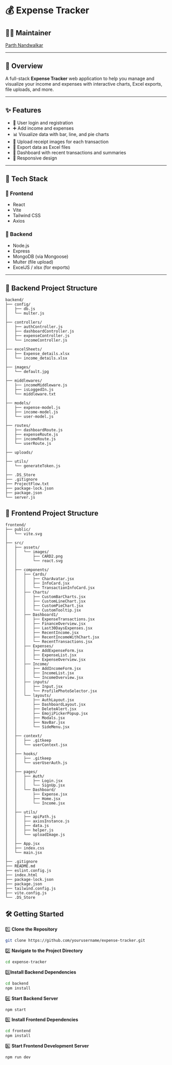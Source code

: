 
# 💰 Expense Tracker

## 👩‍💻  Maintainer

[Parth Nandwalkar](https://github.com/Parth-code286)

---

## 📝 Overview

A full-stack **Expense Tracker** web application to help you manage and visualize your income and expenses with interactive charts, Excel exports, file uploads, and more.

---

## ✨ Features

- 🔐 User login and registration
- ➕ Add income and expenses
- 📊 Visualize data with bar, line, and pie charts
- 🧾 Upload receipt images for each transaction
- 📁 Export data as Excel files
- 🧠 Dashboard with recent transactions and summaries
- 📱 Responsive design

---

## 🔧 Tech Stack

### 🔹 Frontend

- React
- Vite
- Tailwind CSS
- Axios

### 🔹 Backend

- Node.js
- Express
- MongoDB (via Mongoose)
- Multer (file upload)
- ExcelJS / xlsx (for exports)

---

## 📁 Backend Project Structure

```text
backend/
├── config/
│   ├── db.js
│   └── multer.js
│
├── controllers/
│   ├── authController.js
│   ├── dashboardController.js
│   ├── expenseController.js
│   └── incomeController.js
│
├── excelSheets/
│   ├── Expense_details.xlsx
│   └── income_details.xlsx
│
├── images/
│   └── default.jpg
│
├── middlewares/
│   ├── incomeMiddleware.js
│   ├── isLoggedIn.js
│   └── middleware.txt
│
├── models/
│   ├── expense-model.js
│   ├── income-model.js
│   └── user-model.js
│
├── routes/
│   ├── dashboardRoute.js
│   ├── expenseRoute.js
│   ├── incomeRoute.js
│   └── userRoute.js
│
├── uploads/
│
├── utils/
│   └── generateToken.js
│
├── .DS_Store
├── .gitignore
├── ProjectFlow.txt
├── package-lock.json
├── package.json
└── server.js
```

## 📁 Frontend Project Structure

```text
frontend/
├── public/
│   └── vite.svg
│
├── src/
│   ├── assets/
│   │   └── images/
│   │       ├── CARD2.png
│   │       └── react.svg
│   │
│   ├── components/
│   │   ├── Cards/
│   │   │   ├── CharAvatar.jsx
│   │   │   ├── InfoCard.jsx
│   │   │   └── TransactionInfoCard.jsx
│   │   ├── Charts/
│   │   │   ├── CustomBarCharts.jsx
│   │   │   ├── CustomLineChart.jsx
│   │   │   ├── CustomPieChart.jsx
│   │   │   └── CustomTooltip.jsx
│   │   ├── Dashboard1/
│   │   │   ├── ExpenseTransactions.jsx
│   │   │   ├── FinanceOverview.jsx
│   │   │   ├── Last30DaysExpenses.jsx
│   │   │   ├── RecentIncome.jsx
│   │   │   ├── RecentIncomeWithChart.jsx
│   │   │   └── RecentTransactions.jsx
│   │   ├── Expenses/
│   │   │   ├── AddExpenseForm.jsx
│   │   │   ├── ExpenseList.jsx
│   │   │   └── ExpenseOverview.jsx
│   │   ├── Income/
│   │   │   ├── AddIncomeForm.jsx
│   │   │   ├── IncomeList.jsx
│   │   │   └── IncomeOverview.jsx
│   │   ├── inputs/
│   │   │   ├── Input.jsx
│   │   │   └── ProfilePhotoSelector.jsx
│   │   └── layouts/
│   │       ├── AuthLayout.jsx
│   │       ├── DashboardLayout.jsx
│   │       ├── DeleteAlert.jsx
│   │       ├── EmojiPickerPopup.jsx
│   │       ├── Modals.jsx
│   │       ├── NavBar.jsx
│   │       └── SideMenu.jsx
│   │
│   ├── context/
│   │   ├── .gitkeep
│   │   └── userContext.jsx
│   │
│   ├── hooks/
│   │   ├── .gitkeep
│   │   └── userUserAuth.js
│   │
│   ├── pages/
│   │   ├── Auth/
│   │   │   ├── Login.jsx
│   │   │   └── SignUp.jsx
│   │   └── Dashboard/
│   │       ├── Expense.jsx
│   │       ├── Home.jsx
│   │       └── Income.jsx
│   │
│   ├── utils/
│   │   ├── apiPath.js
│   │   ├── axiosInstance.js
│   │   ├── data.js
│   │   ├── helper.js
│   │   └── uploadImage.js
│   │
│   ├── App.jsx
│   ├── index.css
│   └── main.jsx
│
├── .gitignore
├── README.md
├── eslint.config.js
├── index.html
├── package-lock.json
├── package.json
├── tailwind.config.js
├── vite.config.js
└── .DS_Store
```

## 🛠️ Getting Started

1️⃣ **Clone the Repository**

```bash
git clone https://github.com/yourusername/expense-tracker.git
```

2️⃣ **Navigate to the Project Directory**

```bash
cd expense-tracker
```

3️⃣**Install Backend Dependencies**

```bash
cd backend
npm install
```

4️⃣ **Start Backend Server**

```bash
npm start
```

5️⃣ **Install Frontend Dependencies**

```bash
cd frontend
npm install
```

6️⃣ **Start Frontend Development Server**

```bash
npm run dev
```
